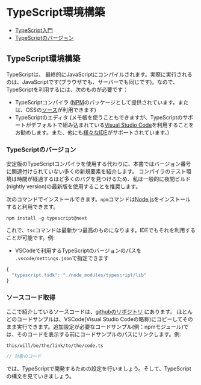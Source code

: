 # TypeScript環境構築

* [TypeScript入門](./#typescriptwomeyou)
* [TypeScriptのバージョン](./#typescriptnobjon)

## TypeScript環境構築

TypeScriptは、 最終的にJavaScriptにコンパイルされます。実際に実行されるのは、JavaScriptです\(ブラウザでも、サーバーでも同じです\)。なので、TypeScriptを利用するには、次のものが必要です：

* TypeScriptコンパイラ \([NPM](https://www.npmjs.com/package/typescript)のパッケージとして提供されています。または、OSSの[ソース](https://github.com/Microsoft/TypeScript/)が利用できます\)
* TypeScriptのエディタ \(メモ帳を使うこともできますが、TypeScriptのサポートがデフォルトで組み込まれている[Visual Studio Code](https://code.visualstudio.com/)を利用することをお勧めします。また、他にも[様々なIDE](https://github.com/Microsoft/TypeScript/wiki/TypeScript-Editor-Support)がサポートされています。\)

### TypeScriptのバージョン

安定版のTypeScriptコンパイラを使用する代わりに、本書ではバージョン番号に関連付けられていない多くの新規要素を紹介します。 コンパイラのテスト環境は時間が経過するほど多くのバグを見つけるため、私は一般的に夜間ビルド\(nightly version\)の最新版を使用することを推奨します。

次のコマンドでインストールできます。`npm`コマンドは[Node.js](https://nodejs.org/ja/)をインストールすると利用できます。

```text
npm install -g typescript@next
```

これで、`tsc`コマンドは最新かつ最高のものになります。IDEでもそれを利用することが可能です。例:

* VSCodeで利用するTypeScriptのバージョンのパスを `.vscode/settings.json`で指定できます

```javascript
{
  "typescript.tsdk": "./node_modules/typescript/lib"
}
```

### ソースコード取得

ここで紹介しているソースコードは、[githubのリポジトリ](https://github.com/basarat/typescript-book/tree/master/code) にあります。 ほとんどのコードサンプルは、VSCode\(Visual Studio Codeの略称\)にコピーしてそのまま実行できます。追加設定が必要なコードサンプル\(例：npmモジュール\)では、そのコードを表示する前にコードサンプルのパスにリンクします。例:

`this/will/be/the/link/to/the/code.ts`

```typescript
// 対象のコード
```

では、TypeScriptで開発するための設定を行いましょう。そして、TypeScriptの構文を見ていきましょう。


